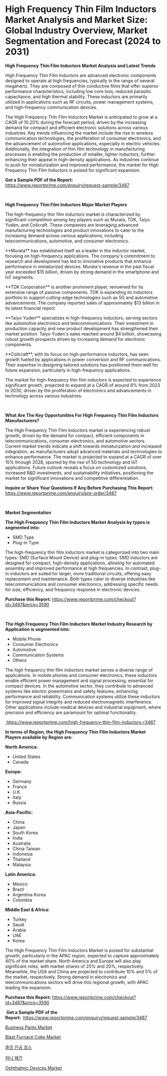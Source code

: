 <p><h1>High Frequency Thin Film Inductors Market Analysis and Market Size: Global Industry Overview, Market Segmentation and Forecast (2024 to 2031)</h1></p><p><strong>High Frequency Thin Film Inductors Market Analysis and Latest Trends</strong></p>
<p><p>High Frequency Thin Film Inductors are advanced electronic components designed to operate at high frequencies, typically in the range of several megahertz. They are composed of thin conductive films that offer superior performance characteristics, including low core loss, reduced parasitic capacitance, and high thermal stability. These inductors are primarily utilized in applications such as RF circuits, power management systems, and high-frequency communication devices.</p><p>The High Frequency Thin Film Inductors Market is anticipated to grow at a CAGR of 10.20% during the forecast period, driven by the increasing demand for compact and efficient electronic solutions across various industries. Key trends influencing the market include the rise in wireless communication technologies, the proliferation of consumer electronics, and the advancement of automotive applications, especially in electric vehicles. Additionally, the integration of thin film technology in manufacturing processes is enabling the production of smaller, lighter inductors, further enhancing their appeal in high-density applications. As industries continue to push for miniaturization and improved performance, the market for High Frequency Thin Film Inductors is poised for significant expansion.</p></p>
<p><strong>Get a Sample PDF of the Report:&nbsp;</strong> <a href="https://www.reportprime.com/enquiry/request-sample/3487">https://www.reportprime.com/enquiry/request-sample/3487</a></p>
<p>&nbsp;</p>
<p><strong>High Frequency Thin Film Inductors Major Market Players</strong></p>
<p><p>The high-frequency thin film inductors market is characterized by significant competition among key players such as Murata, TDK, Taiyo Yuden, and Coilcraft. These companies are leveraging advanced manufacturing technologies and product innovations to cater to the increasing demand across various applications, including telecommunications, automotive, and consumer electronics.</p><p>**Murata** has established itself as a leader in the inductor market, focusing on high-frequency applications. The company's commitment to research and development has led to innovative products that enhance performance in miniaturized devices. Murata's revenue in the past fiscal year exceeded $15 billion, driven by strong demand in the smartphone and IoT segments.</p><p>**TDK Corporation** is another prominent player, renowned for its extensive range of passive components. TDK is expanding its inductors portfolio to support cutting-edge technologies such as 5G and automotive advancements. The company reported sales of approximately $13 billion in its latest financial report.</p><p>**Taiyo Yuden** specializes in high-frequency inductors, serving sectors like automotive electronics and telecommunications. Their investment in production capacity and new product development has strengthened their market position. Taiyo Yuden's sales reached around $4 billion, showcasing robust growth prospects driven by increasing demand for electronic components.</p><p>**Coilcraft**, with its focus on high-performance inductors, has seen growth fueled by applications in power conversion and RF communications. Their expertise in designing tailored solutions has positioned them well for future expansion, particularly in high-frequency applications.</p><p>The market for high-frequency thin film inductors is expected to experience significant growth, projected to expand at a CAGR of around 8% from 2023 to 2030, driven by the proliferation of electronics and advancements in technology across various industries.</p></p>
<p>&nbsp;</p>
<p><strong>What Are The Key Opportunities For High Frequency Thin Film Inductors Manufacturers?</strong></p>
<p><p>The High Frequency Thin Film Inductors market is experiencing robust growth, driven by the demand for compact, efficient components in telecommunications, consumer electronics, and automotive sectors. Current market trends indicate a shift towards miniaturization and increased integration, as manufacturers adopt advanced materials and technologies to enhance performance. The market is projected to expand at a CAGR of over 15% through 2028, spurred by the rise of 5G technology and IoT applications. Future outlook reveals a focus on customized solutions, increased R&D investments, and sustainability initiatives, positioning the market for significant innovations and competitive differentiation.</p></p>
<p><strong>Inquire or Share Your Questions If Any Before Purchasing This Report:</strong> <a href="https://www.reportprime.com/enquiry/pre-order/3487">https://www.reportprime.com/enquiry/pre-order/3487</a></p>
<p>&nbsp;</p>
<p><strong>Market Segmentation</strong></p>
<p><strong>The High Frequency Thin Film Inductors Market Analysis by types is segmented into:</strong></p>
<p><ul><li>SMD Type</li><li>Plug-in Type</li></ul></p>
<p><p>The high-frequency thin film inductors market is categorized into two main types: SMD (Surface Mount Device) and plug-in types. SMD inductors are designed for compact, high-density applications, allowing for automated assembly and improved performance at high frequencies. In contrast, plug-in inductors are suited for larger, more traditional circuits, offering easy replacement and maintenance. Both types cater to diverse industries like telecommunications and consumer electronics, addressing specific needs for size, efficiency, and frequency response in electronic devices.</p></p>
<p><strong>Purchase this Report:&nbsp;</strong><a href="https://www.reportprime.com/checkout?id=3487&price=3590">https://www.reportprime.com/checkout?id=3487&price=3590</a></p>
<p>&nbsp;</p>
<p><strong>The High Frequency Thin Film Inductors Market Industry Research by Application is segmented into:</strong></p>
<p><ul><li>Mobile Phone</li><li>Consumer Electronics</li><li>Automotive</li><li>Communication Systems</li><li>Others</li></ul></p>
<p><p>The high frequency thin film inductors market serves a diverse range of applications. In mobile phones and consumer electronics, these inductors enable efficient power management and signal processing, essential for compact devices. In the automotive sector, they contribute to advanced systems like electric powertrains and safety features, enhancing performance and reliability. Communication systems utilize these inductors for improved signal integrity and reduced electromagnetic interference. Other applications include medical devices and industrial equipment, where precision and efficiency are paramount for optimal functionality.</p></p>
<p><a href="https://www.reportprime.com/high-frequency-thin-film-inductors-r3487">&nbsp;https://www.reportprime.com/high-frequency-thin-film-inductors-r3487</a></p>
<p><strong>In terms of Region, the High Frequency Thin Film Inductors Market Players available by Region are:</strong></p>
<p>
    <p> <strong> North America: </strong>
        <ul>
            <li>United States</li>
            <li>Canada</li>
        </ul>
        </p> 
    <p> <strong> Europe: </strong>
        <ul>
            <li>Germany</li>
            <li>France</li>
            <li>U.K.</li>
            <li>Italy</li>
            <li>Russia</li>
        </ul>
        </p> 
    <p> <strong> Asia-Pacific: </strong>
        <ul>
            <li>China</li>
            <li>Japan</li>
            <li>South Korea</li>
            <li>India</li>
            <li>Australia</li>
            <li>China Taiwan</li>
            <li>Indonesia</li>
            <li>Thailand</li>
            <li>Malaysia</li>
        </ul>
        </p> 
    <p> <strong> Latin America: </strong>
        <ul>
            <li>Mexico</li>
            <li>Brazil</li>
            <li>Argentina Korea</li>
            <li>Colombia</li>
        </ul>
        </p> 
    <p> <strong> Middle East & Africa: </strong>
        <ul>
            <li>Turkey</li>
            <li>Saudi</li>
            <li>Arabia</li>
            <li>UAE</li>
            <li>Korea</li>
        </ul>
    </p>
    </p>
<p><p>The High Frequency Thin Film Inductors Market is poised for substantial growth, particularly in the APAC region, expected to capture approximately 40% of the market share. North America and Europe will also play significant roles, with market shares of 25% and 20%, respectively. Meanwhile, the USA and China are projected to contribute 10% and 5% of the market, respectively. Strong demand in electronics and telecommunications sectors will drive this regional growth, with APAC leading the expansion.</p></p>
<p><strong>Purchase this Report: </strong><a href="https://www.reportprime.com/checkout?id=3487&price=3590">https://www.reportprime.com/checkout?id=3487&price=3590</a></p>
<p>&nbsp;<strong>Get a Sample PDF of the Report:&nbsp;&nbsp;</strong><a href="https://www.reportprime.com/enquiry/request-sample/3487">https://www.reportprime.com/enquiry/request-sample/3487</a></p>
<p><strong></strong></p>
<p><p><a href="https://medium.com/@ryan.wilson8778/business-pants-market-trends-and-market-growth-outlook-2024-2031-230043617653">Business Pants Market</a></p><p><a href="https://issuu.com/reportprime-2/docs/blast-furnace-coke-market-size-2030_3be5547cf6cb49">Blast Furnace Coke Market</a></p><p><a href="https://medium.com/@othaleffler61/%EC%A4%91%EC%95%99-%EC%A7%84%EA%B3%B5-%ED%98%B8%EC%8A%A4-%EC%82%B0%EC%97%85-%ED%86%B5%EC%B0%B0%EB%A0%A5-%EB%B3%B4%EA%B3%A0%EC%84%9C-%EC%A4%91%EC%95%99-%EC%A7%84%EA%B3%B5-%ED%98%B8%EC%8A%A4-%EC%8B%9C%EC%9E%A5-%EB%8F%99%ED%96%A5-%EC%9D%91%EC%9A%A9-%ED%94%84%EB%A1%9C%EA%B7%B8%EB%9E%A8-%EB%B0%8F-%EA%B2%BD%EC%9F%81-%ED%99%98%EA%B2%BD-%EB%B6%84%EC%84%9D-2024-2031-420f09f3f3bf">중앙 진공 호스</a></p><p><a href="https://medium.com/@othaleffler61/%EA%BF%80%EC%B0%A8-%EC%8B%9C%EC%9E%A5%EC%9D%98-%EB%AF%B8%EB%9E%98-%EA%B8%80%EB%A1%9C%EB%B2%8C-%EC%8B%9C%EC%9E%A5-%EC%A0%84%EB%A7%9D-%EB%B0%8F-%EC%8B%9C%EC%9E%A5-%EB%8F%99%ED%96%A5-2024-2031-37196744475e">허니 웨건</a></p><p><a href="https://www.linkedin.com/pulse/ophthalmic-devices-industry-insights-report-analyzing-xu8ke?trackingId=Cb%2BD6fvfQy2KaJ7JnHBgXg%3D%3D">Ophthalmic Devices Market</a></p></p>